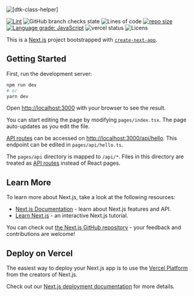 ![[dtk-class-helper]](https://socialify.git.ci/LordRonz/dtk-class-helper/image?description=1&font=Source%20Code%20Pro&forks=1&issues=1&language=1&name=1&owner=1&pattern=Circuit%20Board&pulls=1&stargazers=1&theme=Dark)

[![Lint](https://github.com/LordRonz/dtk-class-helper/actions/workflows/lint.yml/badge.svg?branch=main)](https://github.com/LordRonz/dtk-class-helper/actions/workflows/lint.yml)
![GitHub branch checks state](https://img.shields.io/github/checks-status/LordRonz/dtk-class-helper/main)
![Lines of code](https://img.shields.io/tokei/lines/github/LordRonz/dtk-class-helper)
[![repo size](https://img.shields.io/github/repo-size/LordRonz/dtk-class-helper)](https://github.com/LordRonz/dtk-class-helper)
[![Language grade: JavaScript](https://img.shields.io/lgtm/grade/javascript/github/LordRonz/dtk-class-helper.svg?logo=lgtm&logoWidth=18)](https://lgtm.com/projects/g/LordRonz/dtk-class-helper/context:javascript)
![vercel status](https://img.shields.io/github/deployments/LordRonz/dtk-class-helper/production?logo=vercel&label=vercel)
![Licens](https://img.shields.io/github/license/lordronz/dtk-class-helper)

This is a [Next.js](https://nextjs.org/) project bootstrapped with [`create-next-app`](https://github.com/vercel/next.js/tree/canary/packages/create-next-app).

## Getting Started

First, run the development server:

```bash
npm run dev
# or
yarn dev
```

Open [http://localhost:3000](http://localhost:3000) with your browser to see the result.

You can start editing the page by modifying `pages/index.tsx`. The page auto-updates as you edit the file.

[API routes](https://nextjs.org/docs/api-routes/introduction) can be accessed on [http://localhost:3000/api/hello](http://localhost:3000/api/hello). This endpoint can be edited in `pages/api/hello.ts`.

The `pages/api` directory is mapped to `/api/*`. Files in this directory are treated as [API routes](https://nextjs.org/docs/api-routes/introduction) instead of React pages.

## Learn More

To learn more about Next.js, take a look at the following resources:

- [Next.js Documentation](https://nextjs.org/docs) - learn about Next.js features and API.
- [Learn Next.js](https://nextjs.org/learn) - an interactive Next.js tutorial.

You can check out [the Next.js GitHub repository](https://github.com/vercel/next.js/) - your feedback and contributions are welcome!

## Deploy on Vercel

The easiest way to deploy your Next.js app is to use the [Vercel Platform](https://vercel.com/new?utm_medium=default-template&filter=next.js&utm_source=create-next-app&utm_campaign=create-next-app-readme) from the creators of Next.js.

Check out our [Next.js deployment documentation](https://nextjs.org/docs/deployment) for more details.
